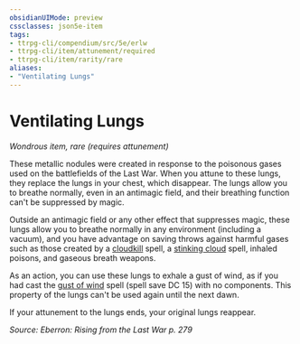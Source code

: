```yaml
---
obsidianUIMode: preview
cssclasses: json5e-item
tags:
- ttrpg-cli/compendium/src/5e/erlw
- ttrpg-cli/item/attunement/required
- ttrpg-cli/item/rarity/rare
aliases: 
- "Ventilating Lungs"
---
```

# Ventilating Lungs
*Wondrous item, rare (requires attunement)*  



These metallic nodules were created in response to the poisonous gases used on the battlefields of the Last War. When you attune to these lungs, they replace the lungs in your chest, which disappear. The lungs allow you to breathe normally, even in an antimagic field, and their breathing function can't be suppressed by magic.

Outside an antimagic field or any other effect that suppresses magic, these lungs allow you to breathe normally in any environment (including a vacuum), and you have advantage on saving throws against harmful gases such as those created by a [cloudkill](Misc%20Files/CLI/compendium/spells/cloudkill-xphb.md) spell, a [stinking cloud](Misc%20Files/CLI/compendium/spells/stinking-cloud-xphb.md) spell, inhaled poisons, and gaseous breath weapons.

As an action, you can use these lungs to exhale a gust of wind, as if you had cast the [gust of wind](Misc%20Files/CLI/compendium/spells/gust-of-wind-xphb.md) spell (spell save DC 15) with no components. This property of the lungs can't be used again until the next dawn.

If your attunement to the lungs ends, your original lungs reappear.

*Source: Eberron: Rising from the Last War p. 279*